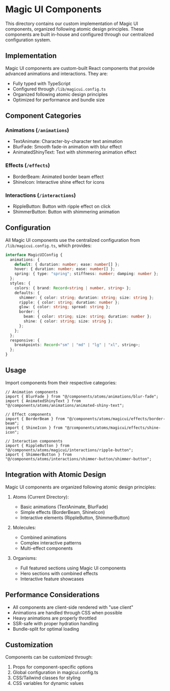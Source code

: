 # Magic UI Components

This directory contains our custom implementation of Magic UI components, organized following atomic design principles. These components are built in-house and configured through our centralized configuration system.

## Implementation

Magic UI components are custom-built React components that provide advanced animations and interactions. They are:
- Fully typed with TypeScript
- Configured through `/lib/magicui.config.ts`
- Organized following atomic design principles
- Optimized for performance and bundle size

## Component Categories

### Animations (`/animations`)
- TextAnimate: Character-by-character text animation
- BlurFade: Smooth fade-in animation with blur effect
- AnimatedShinyText: Text with shimmering animation effect

### Effects (`/effects`)
- BorderBeam: Animated border beam effect
- ShineIcon: Interactive shine effect for icons

### Interactions (`/interactions`)
- RippleButton: Button with ripple effect on click
- ShimmerButton: Button with shimmering animation

## Configuration

All Magic UI components use the centralized configuration from `/lib/magicui.config.ts`, which provides:

```typescript
interface MagicUIConfig {
  animations: {
    default: { duration: number; ease: number[] };
    hover: { duration: number; ease: number[] };
    spring: { type: "spring"; stiffness: number; damping: number };
  };
  styles: {
    colors: { brand: Record<string | number, string> };
    defaults: {
      shimmer: { color: string; duration: string; size: string };
      ripple: { color: string; duration: number };
      glow: { color: string; spread: string };
      border: {
        beam: { color: string; size: string; duration: number };
        shine: { color: string; size: string };
      };
    };
  };
  responsive: {
    breakpoints: Record<"sm" | "md" | "lg" | "xl", string>;
  };
}
```

## Usage

Import components from their respective categories:

```tsx
// Animation components
import { BlurFade } from "@/components/atoms/animations/blur-fade";
import { AnimatedShinyText } from "@/components/atoms/animations/animated-shiny-text";

// Effect components
import { BorderBeam } from "@/components/atoms/magicui/effects/border-beam";
import { ShineIcon } from "@/components/atoms/magicui/effects/shine-icon";

// Interaction components
import { RippleButton } from "@/components/atoms/magicui/interactions/ripple-button";
import { ShimmerButton } from "@/components/atoms/interactions/shimmer-button/shimmer-button";
```

## Integration with Atomic Design

Magic UI components are organized following atomic design principles:

1. Atoms (Current Directory):
   - Basic animations (TextAnimate, BlurFade)
   - Simple effects (BorderBeam, ShineIcon)
   - Interactive elements (RippleButton, ShimmerButton)

2. Molecules:
   - Combined animations
   - Complex interactive patterns
   - Multi-effect components

3. Organisms:
   - Full featured sections using Magic UI components
   - Hero sections with combined effects
   - Interactive feature showcases

## Performance Considerations

- All components are client-side rendered with "use client"
- Animations are handled through CSS when possible
- Heavy animations are properly throttled
- SSR-safe with proper hydration handling
- Bundle-split for optimal loading

## Customization

Components can be customized through:
1. Props for component-specific options
2. Global configuration in magicui.config.ts
3. CSS/Tailwind classes for styling
4. CSS variables for dynamic values
